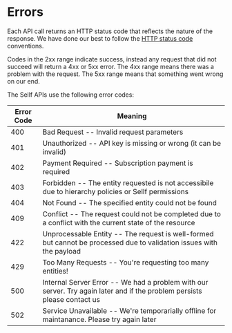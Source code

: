 # Errors

Each API call returns an HTTP status code that reflects the nature of the response. We have done our best to follow the [HTTP status code](https://en.wikipedia.org/wiki/List_of_HTTP_status_codes) conventions.

Codes in the 2xx range indicate success, instead any request that did not succeed will return a 4xx or 5xx error. The 4xx range means there was a problem with the request. The 5xx range means that something went wrong on our end.

The Sellf APIs use the following error codes:

Error Code | Meaning
---------- | -------
400 | Bad Request --  Invalid request parameters
401 | Unauthorized -- API key is missing or wrong (it can be invalid)
402	| Payment Required --	Subscription payment is required
403 | Forbidden -- The entity requested is not accessibile due to hierarchy policies or Sellf permissions
404 | Not Found -- The specified entity could not be found
409	| Conflict	-- The request could not be completed due to a conflict with the current state of the resource
422	| Unprocessable Entity --	The request is well-formed but cannot be processed due to validation issues with the payload
429 | Too Many Requests -- You're requesting too many entities!
500 | Internal Server Error -- We had a problem with our server. Try again later and if the problem persists please contact us
502 | Service Unavailable -- We're temporarially offline for maintanance. Please try again later
